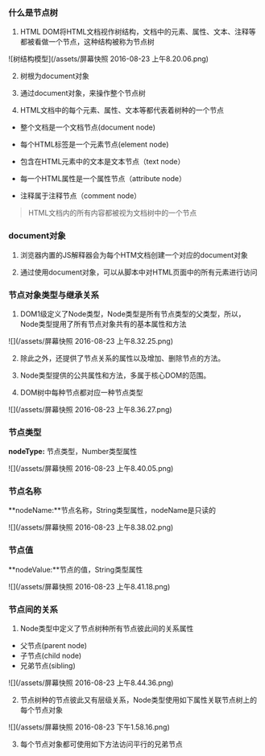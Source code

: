 ### 什么是节点树

 1. HTML DOM将HTML文档视作树结构，文档中的元素、属性、文本、注释等都被看做一个节点，这种结构被称为节点树

 ![树结构模型](/assets/屏幕快照 2016-08-23 上午8.20.06.png)

 2. 树根为document对象

 3. 通过document对象，来操作整个节点树

 4. HTML文档中的每个元素、属性、文本等都代表着树种的一个节点

   - 整个文档是一个文档节点(document node)

   - 每个HTML标签是一个元素节点(element node)

   - 包含在HTML元素中的文本是文本节点（text node）
 
   - 每一个HTML属性是一个属性节点（attribute node）

   - 注释属于注释节点（comment node）

> HTML文档内的所有内容都被视为文档树中的一个节点

### document对象

 1. 浏览器内置的JS解释器会为每个HTM文档创建一个对应的document对象

 2. 通过使用document对象，可以从脚本中对HTML页面中的所有元素进行访问

### 节点对象类型与继承关系
   
  1. DOM1级定义了Node类型，Node类型是所有节点类型的父类型，所以，Node类型提用了所有节点对象共有的基本属性和方法

  ![](/assets/屏幕快照 2016-08-23 上午8.32.25.png)

  2. 除此之外，还提供了节点关系的属性以及增加、删除节点的方法。

  3. Node类型提供的公共属性和方法，多属于核心DOM的范围。

  4. DOM树中每种节点都对应一种节点类型

   ![](/assets/屏幕快照 2016-08-23 上午8.36.27.png)



### 节点类型

  **nodeType:** 节点类型，Number类型属性

  ![](/assets/屏幕快照 2016-08-23 上午8.40.05.png)

### 节点名称



 **nodeName:**节点名称，String类型属性，nodeName是只读的



 ![](/assets/屏幕快照 2016-08-23 上午8.38.02.png)

### 节点值

  **nodeValue:**节点的值，String类型属性

![](/assets/屏幕快照 2016-08-23 上午8.41.18.png)

### 节点间的关系

  1. Node类型中定义了节点树种所有节点彼此间的关系属性

   - 父节点(parent node)
   - 子节点(child node)
   - 兄弟节点(sibling)

  ![](/assets/屏幕快照 2016-08-23 上午8.44.36.png)

  2. 节点树种的节点彼此又有层级关系，Node类型使用如下属性关联节点树上的每个节点对象

  ![](/assets/屏幕快照 2016-08-23 下午1.58.16.png)

  3. 每个节点对象都可使用如下方法访问平行的兄弟节点

